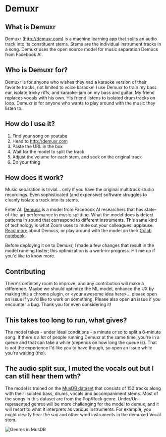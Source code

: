 # Demuxr

## What is Demuxr
Demuxr (http://demuxr.com) is a machine learning app that splits an audio track into its constituent stems. Stems are the individual instrument tracks in a song. Demuxr uses the open source model for music separation Demucs from Facebook AI. 


## Who is Demuxr for?
Demuxr is for anyone who wishes they had a karaoke version of their favorite tracks, not limited to voice karaoke! I use Demuxr to train my bass ear, isolate tricky riffs, and karaoke-jam on my bass and guitar. My friend replaces vocals with his own. His friend listens to isolated drum tracks on loop. Demuxr is for anyone who wants to play around with the music they listen to.

## How do I use it?
1. Find your song on youtube
2. Head to http://demuxr.com 
3. Paste the URL in the box
4. Wait for the model to split the track
5. Adjust the volume for each stem, and seek on the original track
6. Do your thing

## How does it work?
Music separation is trivial... only if you have the original multitrack studio recordings. Even sophisticated (and expensive) software struggles to cleanly isolate a track into its stems.

Enter AI. [Demucs](https://github.com/facebookresearch/demucs) is a model from Facebook AI researchers that has state-of-the-art performance in music splitting. What the model does is detect patterns in sound that correspond to different instruments. This same kind of technology is what Zoom uses to mute out your colleagues' applause. [Read more](https://tech.fb.com/one-track-minds-using-ai-for-music-source-separation/) about Demucs, or play around with the model on their [Colab notebook](https://colab.research.google.com/drive/1jCegIzLIuqqcM85uVs3WCeAJiSoYq3oh?usp=sharing).

Before deploying it on to Demuxr, I made a few changes that result in the model running faster; this optimization is a work-in-progress. Hit me up if you'd like to know more.

## Contributing
There's definitely room to improve, and any contribution will make a difference. Maybe we should optimize the ML model, enhance the UX by making this a chrome plugin,  or \<your awesome idea here\>... please open an issue if you'd like to work on something. Please also open an issue if you encounter a bug. Thank you for even considering it!

## This takes too long to run, what gives?
The model takes - under ideal conditions - a minute or so to split a 6-minute song. If there's a lot of people running Demuxr at the same time, you're in a queue and that can take a while (depends on how long the queue is). That is not the experience I'd like you to have though, so open an issue while you're waiting (thx).

## The audio split sux, I muted the vocals out but I can still hear them wth?
The model is trained on the [MusDB dataset](https://sigsep.github.io/datasets/musdb.html) that consists of 150 tracks along with their isolated bass, drums, vocals and accompaniment stems. Most of the songs in this dataset are from the Pop/Rock genre. Under/Un-represented genres will be more challenging for the model to demux, and it will resort to what it interprets as various instruments. For example, you might clearly hear the sax and other wind instruments in the demuxed Vocal stem.

![Genres in MusDB](https://i.imgur.com/Zv4R928.png)

